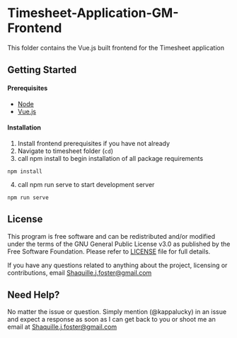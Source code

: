 # Timesheet-Application-GM-Frontend

This folder contains the Vue.js built frontend for the Timesheet application

## Getting Started

#### Prerequisites

- [Node](https://nodejs.org/en/)
- [Vue.js](https://vuejs.org/)

#### Installation

1.  Install frontend prerequisites if you have not already
2.  Navigate to timesheet folder (`cd`)
3.  call npm install to begin installation of all package requirements

```
npm install
```

4.  call npm run serve to start development server

```
npm run serve
```

## License

This program is free software and can be redistributed and/or modified under the terms of the GNU General Public License v3.0 as published by the Free Software Foundation. Please refer to [LICENSE](https://github.com/Kappalucky/TransportLLC-backend/blob/master/LICENSE) file for full details.

If you have any questions related to anything about the project, licensing or contributions, email Shaquille.j.foster@gmail.com

## Need Help?

No matter the issue or question. Simply mention (@kappalucky) in an issue and expect a response as soon as I can get back to you or shoot me an email at Shaquille.j.foster@gmail.com